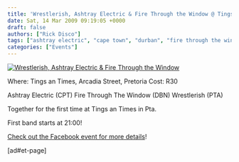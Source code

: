 ```yaml
---
title: 'Wrestlerish, Ashtray Electric & Fire Through the Window @ Tings an Times (PTA)'
date: Sat, 14 Mar 2009 09:19:05 +0000
draft: false
authors: ["Rick Disco"]
tags: ["ashtray electric", "cape town", "durban", "fire through the window", "pretoria", "tings an times", "wrestlerish"]
categories: ["Events"]
---
```


[![Wrestlerish, Ashtray Electric & Fire Through the Window](/wp-content/uploads/2009/03/wrestlerish-ashtray-fire-tings.jpg "Wrestlerish, Ashtray Electric & Fire Through the Window")](/wp-content/uploads/2009/03/wrestlerish-ashtray-fire-tings.jpg)

Where: Tings an Times, Arcadia Street, Pretoria Cost: R30

Ashtray Electric (CPT) Fire Through The Window (DBN) Wrestlerish (PTA)

Together for the first time at Tings an Times in Pta.

First band starts at 21:00!

[Check out the Facebook event for more details](http://www.facebook.com/event.php?eid=60421405994 "Facebook Event")!

\[ad#et-page\]